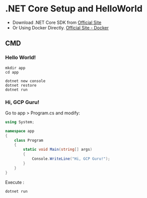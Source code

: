 # .NET Core Setup and HelloWorld #

- Download .NET Core SDK from [Official Site](https://www.microsoft.com/net/core)
- Or Using Docker Directly. [Official Site - Docker](https://www.microsoft.com/net/core#dockercmd)

## CMD ##

### Hello World! ###

    mkdir app
    cd app

    dotnet new console
    dotnet restore
    dotnet run

### Hi, GCP Guru! ###

Go to app > Program.cs and modify:

```csharp
using System;

namespace app
{
    class Program
    {
        static void Main(string[] args)
        {
            Console.WriteLine("Hi, GCP Guru!");
        }
    }
}

```

Execute :

    dotnet run